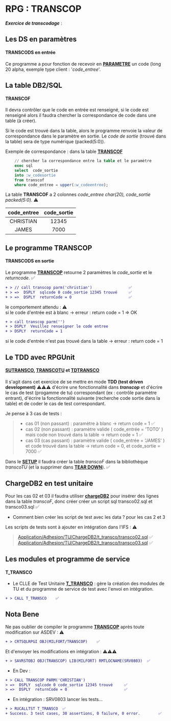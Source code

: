 # RPG : TRANSCOP

**_Exercice de transcodage_** : 

## Les DS en paramètres 
#### TRANSCODS en entrée

Ce programme a pour fonction de recevoir en **[PARAMETRE](https://github.com/Chrisdeparis/TRANSCOP/blob/master/QCOPSRC/TRANSCODS.RPGLE)** un code (long 20 alpha, exemple type client : '_code_entree_'.

## La table DB2/SQL
#### TRANSCOF
Il devra contrôler que le code en entrée est renseigné, si le code est renseigné alors il faudra chercher la correspondance de code dans une table (à créer).

Si le code est trouvé dans la table, alors le programme renvoie la valeur de correspondance dans le paramètre en sortie.
Le _code de sortie_ (trouvé dans la table) sera de type numérique (packed(5:0)).
 
Exemple de correspondance : dans la table **[TRANSCOF](https://github.com/Chrisdeparis/TRANSCOP/blob/master/SCRIPT/transcof.sql)**

```sql
    // chercher la correspondance entre la table et le paramètre
    exec sql
    select  code_sortie
    into :w_codesortie
    from transcof
    where code_entree = upper(:w_codeentree);
```

La table **TRANSCOF** a 2 colonnes _code_entree char(20), code_sortie packed(5:0)._ ⚠

|   code_entree  |  code_sortie  |
|:--------------:|:-------------:|
|   CHRISTIAN    |  12345        |
|   JAMES        |  7000         |

## Le programme TRANSCOP
#### TRANSCODS en sortie
Le programme **[TRANSCOP](https://github.com/Chrisdeparis/TRANSCOP/blob/master/QRPGLESRC/TRANSCOP.SQLRPGLE)** retourne 2 paramètres le _code_sortie_ et le _returncode_.      ✅
```diff
+ > // call transcop parm('christian')                ✅          
+ > =>  DSPLY  sqlcode 0 code_sortie 12345 trouvé     ✅  
+ > =>  DSPLY  returnCode = 0                         ✅   
```

le comportement attendu : ⚠ 	
si le code d'entrée est à blanc -> erreur : return code = 1
=> OK
```diff
+ > call transcop parm('')                           
+ > DSPLY  Veuillez renseigner le code entree 
+ > DSPLY  returnCode = 1      
```
si le code d'entrée n'est pas trouvé dans la table -> erreur : return code = 1

## Le TDD avec RPGUnit 
#### [SUTRANSCO](https://github.com/Chrisdeparis/TRANSCOP/blob/master/ADHTU/SUTRANSCO.SQLRPGLE), [TRANSCOTU](https://github.com/Chrisdeparis/TRANSCOP/blob/master/ADHTU/TRANSCOTU.SQLRPGLE) et [TDTRANSCO](https://github.com/Chrisdeparis/TRANSCOP/blob/master/ADHTU/TDTRANSCO.SQLRPGLE)
Il s'agit dans cet exercice de se mettre en mode **TDD (test driven development)** ⚠⚠⚠ d'écrire une fonctionnalité dans **_transcop_** et d'écrire le cas de test (progamme de tu) correspondant (ex : contrôle paramètre entrant), d'écrire la fonctionnalité suivante (recherche code sortie dans la table) et de coder le cas de test correspondant. 

Je pense à 3 cas de tests :
> - cas 01 (non passant) : paramètre à blanc -> return code  = 1     ✅
> - cas 02 (non passant) : paramètre valide ( code_entrée = 'TOTO' ) mais code non trouvé dans la table -> return code = 1    ✅
> - cas 03 (cas passant) : paramètre valide ( code_entrée = 'JAMES' ) et code trouvé dans la table -> return code = 0, et code_sortie = 7000    ✅

Dans le **[SETUP](https://github.com/Chrisdeparis/TRANSCOP/blob/master/ADHTU/SUTRANSCO.SQLRPGLE)** il faudra créer la table _transcoF_ dans la bibliothèque _transcoTU_ (et la supprimer dans **[TEAR DOWN](https://github.com/Chrisdeparis/TRANSCOP/blob/master/ADHTU/TDTRANSCO.SQLRPGLE)**).    ✅

## ChargeDB2 en test unitaire

Pour les cas 02 et 03 il faudra utiliser **[chargeDB2](https://github.com/Chrisdeparis/TRANSCOP/blob/master/ADHTU/TRANSCOTU.SQLRPGLE)** pour insérer des lignes dans la table _transcoF_, donc créer créer un script sql transco02.sql et  transco03.sql   ✅

- Comment bien créer les script de test avec les data ? pour les cas 2 et 3

Les scripts de tests sont à ajouter en intégration dans l'IFS : ⚠
> [Application/Adhesion/TU/ChargeDB2/t_transco/transco02.sql](https://github.com/Chrisdeparis/TRANSCOP/blob/master/CHARGEDB2/transco02.sql)    ✅
> [Application/Adhesion/TU/ChargeDB2/t_transco/transco03.sql](https://github.com/Chrisdeparis/TRANSCOP/blob/master/CHARGEDB2/transco03.sql)    ✅

## Les modules et programme de service
#### T_TRANSCO
- Le CLLE de Test Unitaire **[T_TRANSCO](https://github.com/Chrisdeparis/TRANSCOP/blob/master/QCLSRC/T_TRANSCO.CLLE)** : gère la création des modules de TU et du programme de service de test avec l'envoi en intégration.
```diff
+ > CALL T_TRANSCO    ✅
```

## Nota Bene

Ne pas oublier de compiler le programme **[TRANSCOP](https://github.com/Chrisdeparis/TRANSCOP/blob/master/QRPGLESRC/TRANSCOP.SQLRPGLE)** après toute modification sur ASDEV : ⚠
```diff
+ > CRTSQLRPGI OBJ(MILFORT/TRANSCOP)    ✅
```
Et d'envoyer les modifications en intégration : ⚠⚠⚠ 
```diff
+ > SAVRSTOBJ OBJ(TRANSCOP) LIB(MILFORT) RMTLOCNAME(SRV0803)  ✅
```
- En Dev : 
```diff
+ > CALL TRANSCOP PARM('CHRISTIAN')
> =>  DSPLY  sqlcode 0 code_sortie 12345 trouvé     ✅  
> =>  DSPLY  returnCode = 0                         ✅  
```

- En intégration : SRV0803 lancer les tests...
```diff
+ > RUCALLTST T_TRANSCO  ✅
+ Success. 3 test cases, 30 assertions, 0 failure, 0 error.        ✅
 ```


